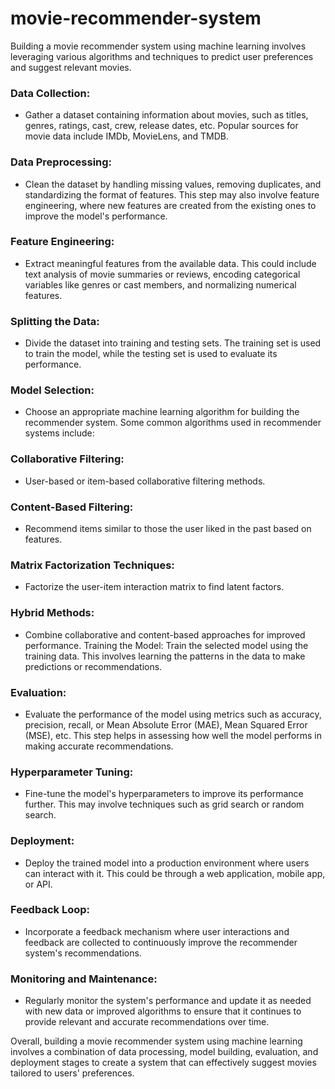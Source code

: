 # movie-recommender-system
Building a movie recommender system using machine learning involves leveraging various algorithms and techniques to predict user preferences and suggest relevant movies.
### Data Collection: 
- Gather a dataset containing information about movies, such as titles, genres, ratings, cast, crew, release dates, etc. Popular sources for movie data include IMDb, MovieLens, and TMDB.

### Data Preprocessing: 
- Clean the dataset by handling missing values, removing duplicates, and standardizing the format of features. This step may also involve feature engineering, where new features are created from the existing ones to improve the model's performance.

### Feature Engineering: 
- Extract meaningful features from the available data. This could include text analysis of movie summaries or reviews, encoding categorical variables like genres or cast members, and normalizing numerical features.

### Splitting the Data: 
- Divide the dataset into training and testing sets. The training set is used to train the model, while the testing set is used to evaluate its performance.

### Model Selection: 
- Choose an appropriate machine learning algorithm for building the recommender system. Some common algorithms used in recommender systems include:

### Collaborative Filtering: 
- User-based or item-based collaborative filtering methods.
### Content-Based Filtering: 
- Recommend items similar to those the user liked in the past based on features.
### Matrix Factorization Techniques: 
- Factorize the user-item interaction matrix to find latent factors.
### Hybrid Methods: 
- Combine collaborative and content-based approaches for improved performance.
Training the Model: Train the selected model using the training data. This involves learning the patterns in the data to make predictions or recommendations.

### Evaluation: 
- Evaluate the performance of the model using metrics such as accuracy, precision, recall, or Mean Absolute Error (MAE), Mean Squared Error (MSE), etc. This step helps in assessing how well the model performs in making accurate recommendations.

### Hyperparameter Tuning: 
- Fine-tune the model's hyperparameters to improve its performance further. This may involve techniques such as grid search or random search.

### Deployment: 
- Deploy the trained model into a production environment where users can interact with it. This could be through a web application, mobile app, or API.

### Feedback Loop: 
- Incorporate a feedback mechanism where user interactions and feedback are collected to continuously improve the recommender system's recommendations.

### Monitoring and Maintenance: 
- Regularly monitor the system's performance and update it as needed with new data or improved algorithms to ensure that it continues to provide relevant and accurate recommendations over time.

Overall, building a movie recommender system using machine learning involves a combination of data processing, model building, evaluation, and deployment stages to create a system that can effectively suggest movies tailored to users' preferences.





